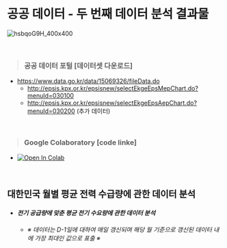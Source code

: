 # 공공 데이터 - 두 번째 데이터 분석 결과물 #

![hsbqoG9H_400x400](https://user-images.githubusercontent.com/89716505/131286775-cdcbd193-d24e-4811-8354-208a6b25319c.jpg)

<br/>

> ### 공공 데이터 포털 [데이터셋 다운로드] ###
  - https://www.data.go.kr/data/15069326/fileData.do
    - http://epsis.kpx.or.kr/epsisnew/selectEkgeEpsMepChart.do?menuId=030100
    - http://epsis.kpx.or.kr/epsisnew/selectEkgeEpsAepChart.do?menuId=030200 (추가 데이터)

<br/>

> ### Google Colaboratory [code linke] ###  
  - [![Open In Colab](https://colab.research.google.com/assets/colab-badge.svg)](https://colab.research.google.com/drive/15ncZF_3BJki4cD9yMcAE5nnAtyoyeKuF#scrollTo=mW3ja60ZR1iO)

<br/>

## 대한민국 월별 평균 전력 수급량에 관한 데이터 분석 ##
* #### *전기 공급량에 맞춘 평균 전기 수요량에 관한 데이터 분석* ####
  * ###### ※ 데이터는 D-1일에 대하여 매일 갱신되며 해당 월 기준으로 갱신된 데이터 내에 가장 최대인 값으로 표출 ※ ######
